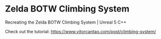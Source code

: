 # Zelda BOTW Climbing System

Recreating the Zelda BOTW Climbing System | Unreal 5 C++

Check out the tutorial: https://www.vitorcantao.com/post/climbing-system/
